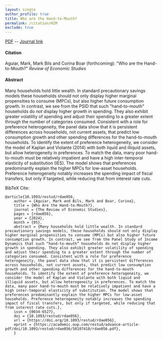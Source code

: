 ```yaml
---
layout: single 
author_profile: true 
title: Who are the Hand-to-Mouth? 
permalink: /citation/H2M
exclude: true
---
```


[PDF](https://markaguiar.github.io/files/h2m.pdf) -- [Journal link](https://academic.oup.com/restud/advance-article-pdf/doi/10.1093/restud/rdae056/58107410/rdae056.pdf)
#### Citation

Aguiar, Mark, Mark Bils and Corina Boar (forthcoming): "Who are the Hand-to-Mouth?" *Review of Economic Studies* 

#### Abstract

Many households hold little wealth. In standard precautionary savings models these households should not only display higher marginal propensities to consume (MPCs), but also higher future consumption growth. In contrast, we see from the PSID that such "hand-to-mouth" households do *not* display higher growth in spending.  They also exhibit greater volatility of spending and adjust their spending to a greater extent through the number of categories consumed.  Consistent with a role for preference heterogeneity, the panel data show that it is persistent differences across households, not current assets, that predict low consumption growth and other spending differences for the hand-to-mouth households.  To identify the extent of preference heterogeneity, we consider the model of Kaplan and Violante (2014) with both liquid and illiquid assets, but allow heterogeneity in preferences.  To match the data, many poor hand-to-mouth must be relatively impatient and have a high inter-temporal elasticity of substitution (IES). The model shows that preferences predominantly explain the higher MPCs for low-asset households. Preference heterogeneity notably increases the spending impact of fiscal transfers, but only if targeted, while reducing that from interest rate cuts.


BibTeX Cite:

	@article{10.1093/restud/rdae056,
		author = {Aguiar, Mark and Bils, Mark and Boar, Corina},
		title = {Who Are the Hand-to-Mouth?},
		journal = {The Review of Economic Studies},
		pages = {rdae056},
		year = {2024},
		month = {05},
		abstract = {Many households hold little wealth. In standard precautionary savings models, these households should not only display higher marginal propensities to consume (MPCs) but also higher future consumption growth. In contrast, we see from the Panel Study of Income Dynamics that such “hand-to-mouth” households do not display higher growth in spending. They also exhibit greater volatility of spending and adjust their spending to a greater extent through the number of categories consumed. Consistent with a role for preference heterogeneity, the panel data show that it is persistent differences across households, not current assets, that predict low consumption growth and other spending differences for the hand-to-mouth households. To identify the extent of preference heterogeneity, we consider the model of Kaplan and Violante with both liquid and illiquid assets, but allow heterogeneity in preferences. To match the data, many poor hand-to-mouth must be relatively impatient and have a high inter-temporal elasticity of substitution. The model shows that preferences predominantly explain the higher MPCs for low-asset households. Preference heterogeneity notably increases the spending impact of fiscal transfers, but only if targeted, while reducing that from interest rate cuts.},
		issn = {0034-6527},
		doi = {10.1093/restud/rdae056},
		url = {https://doi.org/10.1093/restud/rdae056},
		eprint = {https://academic.oup.com/restud/advance-article-pdf/doi/10.1093/restud/rdae056/58107410/rdae056.pdf},
		}